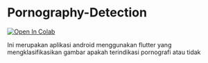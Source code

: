 # Pornography-Detection

[![Open In Colab](https://colab.research.google.com/assets/colab-badge.svg)](https://colab.research.google.com/gist/TynClause/8c24743b9d3376aee4c20f526793a2bc/prototype-buat-model-deteksi-pornografi-atau-tidak.ipynb)

Ini merupakan aplikasi android menggunakan flutter yang mengklasifikasikan gambar apakah terindikasi pornografi atau tidak
